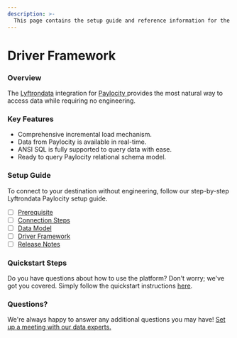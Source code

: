 ```yaml
---
description: >-
  This page contains the setup guide and reference information for the Paylocity source connector.
---
```


# Driver Framework

### Overview

The [Lyftrondata](https://www.lyftrondata.com/) integration for [Paylocity](https://www.lyftrondata.com/integration/paylocity/)[ ](https://www.lyftrondata.com/integration/paylocity/)provides the most natural way to access data while requiring no engineering.

### Key Features

* Comprehensive incremental load mechanism.
* Data from Paylocity is available in real-time.&#x20;
* ANSI SQL is fully supported to query data with ease.
* Ready to query Paylocity relational schema model.

### Setup Guide

To connect to your destination without engineering, follow our step-by-step Lyftrondata Paylocity setup guide.

* [ ] [Prerequisite](../../finance-analytics/paylocity/prerequisite.md)
* [ ] [Connection Steps](../../finance-analytics/paylocity/connection-steps.md)
* [ ] [Data Model](../../finance-analytics/paylocity/data-model/)
* [ ] [Driver Framework](../../finance-analytics/paylocity/driver-framework/)
* [ ] [Release Notes](../../finance-analytics/paylocity/release-notes.md)

### Quickstart Steps

Do you have questions about how to use the platform? Don't worry; we've got you covered. Simply follow the quickstart instructions [here](../../../quickstart-steps.md).

### Questions? <a href="#questions" id="questions"></a>

We're always happy to answer any additional questions you may have! [Set up a meeting with our data experts.](https://www.lyftrondata.com/book-a-meeting/)


